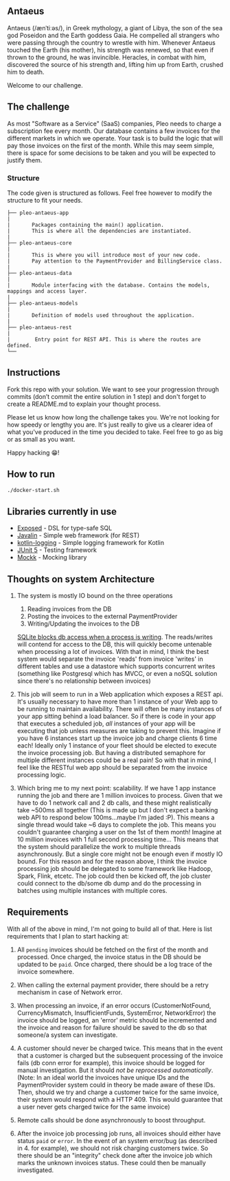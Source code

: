 ## Antaeus

Antaeus (/ænˈtiːəs/), in Greek mythology, a giant of Libya, the son of the sea god Poseidon and the Earth goddess Gaia. He compelled all strangers who were passing through the country to wrestle with him. Whenever Antaeus touched the Earth (his mother), his strength was renewed, so that even if thrown to the ground, he was invincible. Heracles, in combat with him, discovered the source of his strength and, lifting him up from Earth, crushed him to death.

Welcome to our challenge.

## The challenge

As most "Software as a Service" (SaaS) companies, Pleo needs to charge a subscription fee every month. Our database contains a few invoices for the different markets in which we operate. Your task is to build the logic that will pay those invoices on the first of the month. While this may seem simple, there is space for some decisions to be taken and you will be expected to justify them.

### Structure
The code given is structured as follows. Feel free however to modify the structure to fit your needs.
```
├── pleo-antaeus-app
|
|       Packages containing the main() application. 
|       This is where all the dependencies are instantiated.
|
├── pleo-antaeus-core
|
|       This is where you will introduce most of your new code.
|       Pay attention to the PaymentProvider and BillingService class.
|
├── pleo-antaeus-data
|
|       Module interfacing with the database. Contains the models, mappings and access layer.
|
├── pleo-antaeus-models
|
|       Definition of models used throughout the application.
|
├── pleo-antaeus-rest
|
|        Entry point for REST API. This is where the routes are defined.
└──
```

## Instructions
Fork this repo with your solution. We want to see your progression through commits (don’t commit the entire solution in 1 step) and don't forget to create a README.md to explain your thought process.

Please let us know how long the challenge takes you. We're not looking for how speedy or lengthy you are. It's just really to give us a clearer idea of what you've produced in the time you decided to take. Feel free to go as big or as small as you want.

Happy hacking 😁!

## How to run
```bash
./docker-start.sh
```

## Libraries currently in use
* [Exposed](https://github.com/JetBrains/Exposed) - DSL for type-safe SQL
* [Javalin](https://javalin.io/) - Simple web framework (for REST)
* [kotlin-logging](https://github.com/MicroUtils/kotlin-logging) - Simple logging framework for Kotlin
* [JUnit 5](https://junit.org/junit5/) - Testing framework
* [Mockk](https://mockk.io/) - Mocking library

## Thoughts on system Architecture

1. The system is mostly IO bound on the three operations
    1. Reading invoices from the DB
    2. Posting the invoices to the external PaymentProvider
    3. Writing/Updating the invoices to the DB
    
    [SQLite blocks db access when a process is writing](https://sqlite.org/faq.html#q5). The reads/writes will contend for access to the DB,
    this will quickly become untenable when processing a lot of invoices. With that in mind, I think the best system
    would separate the invoice 'reads' from invoice 'writes' in different tables and use a datastore which supports
    concurrent writes (something like Postgresql which has MVCC, or even a noSQL solution since there's no relationship between
    invoices)
    
2. This job will seem to run in a Web application which exposes a REST api. It's usually necessary to have more than 1 
    instance of your Web app to be running to maintain availability. There 
    will often be many instances of your app sitting behind a load balancer. So if there is code in your app that executes 
    a scheduled job, _all_ instances of your app will be executing that job unless measures are taking to prevent this. 
    Imagine if you have 6 instances start up the invoice job and charge clients 6 time each!
    Ideally only 1 instance of your fleet should be elected to execute the invoice processing job. But having a distributed semaphore 
    for multiple different instances could be a real pain! So with that in mind, I feel like the RESTful web app should be separated from the 
    invoice processing logic.
    
3. Which bring me to my next point: scalability. If we have 1 app instance running the job and there are 1 million invoices to process.
   Given that we have to do 1 network call and 2 db calls, and these might realistically take ~500ms all together (This is made up but I don't expect
   a banking web API to respond below 100ms...maybe I'm jaded :P). This means a single thread would take ~6 days to complete the job. This means you couldn't 
   guarantee charging a user on the 1st of them month! Imagine at 10 million invoices with 1 full second processing time...
   This means that the system should parallelize the work to multiple threads asynchronously. But a single core might not be enough even if mostly IO bound.
   For this reason and for the reason above, I think the invoice processing job should be delegated
   to some framework like Hadoop, Spark, Flink, etcetc. The job could then be kicked off, the job cluster could connect 
   to the db/some db dump and do the processing in batches using multiple instances with multiple cores.
    

## Requirements

With all of the above in mind, I'm not going to build all of that. Here is list requirements that I plan to start hacking at:


 1. All `pending` invoices should be fetched on the first of the month and processed.
 Once charged, the invoice status in the DB should be updated to be `paid`. Once charged, there should be a log trace
 of the invoice somewhere.
  
 2. When calling the external payment provider, there should be a retry mechanism in case of Network error.
 
 3. When processing an invoice, if an error occurs (CustomerNotFound, CurrencyMismatch, InsufficientFunds, SystemError,
 NetworkError) the invoice should be logged, an 'error' metric should be incremented and the invoice and reason for failure should be
 saved to the db so that someone/a system can investigate.
 
 4. A customer should never be charged twice. This means that in the event that a customer is charged but the subsequent processing 
 of the invoice fails (db conn error for example), this invoice should be logged for manual investigation. But it should _not be reprocessed automatically_.
 (Note: In an ideal world the invoices have unique IDs and the PaymentProvider system could in theory be made aware of these IDs. 
 Then, should we try and charge a customer twice for the same invoice, their system would respond with a HTTP 409. This would 
 guarantee that a user never gets charged twice for the same invoice)
 
 5. Remote calls should be done asynchronously to boost throughput.
 
 6. After the invoice job processing job runs, all invoices should either have status `paid` or `error`. In the event of 
 an system error/bug (as described in 4. for example), we should not risk charging customers twice. So there should be 
 an "integrity" check done after the invoice job which marks the unknown invoices status. These could then be manually 
 investigated.
 
